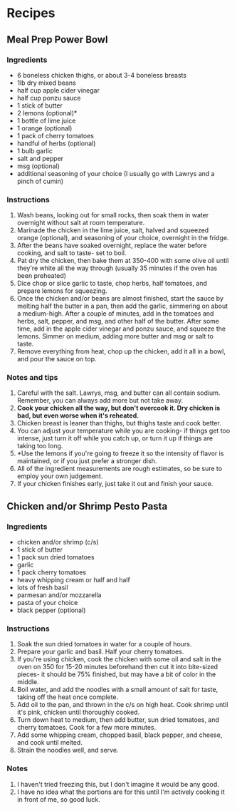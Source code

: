 # **Recipes**

## Meal Prep Power Bowl

### Ingredients
- 6 boneless chicken thighs, or about 3-4 boneless breasts
- 1lb dry mixed beans 
- half cup apple cider vinegar
- half cup ponzu sauce
- 1 stick of butter
- 2 lemons (optional)*
- 1 bottle of lime juice
- 1 orange (optional)
- 1 pack of cherry tomatoes
- handful of herbs (optional)
- 1 bulb garlic
- salt and pepper
- msg (optional)
- additional seasoning of your choice (I usually go with Lawrys and a pinch of cumin)

### Instructions
1. Wash beans, looking out for small rocks, then soak them in water overnight without salt at room temperature. 
2. Marinade the chicken in the lime juice, salt, halved and squeezed orange (optional), and seasoning of your choice,  overnight in the fridge.
3. After the beans have soaked overnight, replace the water before cooking, and salt to taste- set to boil.
4. Pat dry the chicken, then bake them at 350-400 with some olive oil until they're white all the way through (usually 35 minutes if the oven has been preheated)
5. Dice chop or slice garlic to taste, chop herbs, half tomatoes, and prepare lemons for squeezing.
6. Once the chicken and/or beans are almost finished, start the sauce by melting half the butter in a pan, then add the garlic, simmering on about a medium-high. After a couple of minutes, add in the tomatoes and herbs, salt, pepper, and msg, and other half of the butter. After some time, add in the apple cider vinegar and ponzu sauce, and squeeze the lemons. Simmer on medium, adding more butter and msg or salt to taste.
7. Remove everything from heat, chop up the chicken, add it all in a bowl, and pour the sauce on top.

### Notes and tips
1. Careful with the salt. Lawrys, msg, and butter can all contain sodium. Remember, you can always add more but not take away.
2. **Cook your chicken all the way, but don't overcook it. Dry chicken is bad, but even worse when it's reheated.**
3. Chicken breast is leaner than thighs, but thighs taste and cook better.
4. You can adjust your temperature while you are cooking- if things get too intense, just turn it off while you catch up, or turn it up if things are taking too long.
5. *Use the lemons if you're going to freeze it so the intensity of flavor is maintained, or if you just prefer a stronger dish.
6. All of the ingredient measurements are rough estimates, so be sure to employ your own judgement.
7. If your chicken finishes early, just take it out and finish your sauce.

## Chicken and/or Shrimp Pesto Pasta

### Ingredients
- chicken and/or shrimp (c/s)
- 1 stick of butter
- 1 pack sun dried tomatoes
- garlic
- 1 pack cherry tomatoes
- heavy whipping cream or half and half
- lots of fresh basil
- parmesan and/or mozzarella
- pasta of your choice
- black pepper (optional)

### Instructions
1. Soak the sun dried tomatoes in water for a couple of hours.
2. Prepare your garlic and basil. Half your cherry tomatoes.
3. If you're using chicken, cook the chicken with some oil and salt in the oven on 350 for 15-20 minutes beforehand then cut it into bite-sized pieces- it should be 75% finished, but may have a bit of color in the middle.
4. Boil water, and add the noodles with a small amount of salt for taste, taking off the heat once complete.
4. Add oil to the pan, and thrown in the c/s on high heat. Cook shrimp until it's pink, chicken until thoroughly cooked.
5. Turn down heat to medium, then add butter, sun dried tomatoes, and cherry tomatoes. Cook for a few more minutes.
6. Add some whipping cream, chopped basil, black pepper, and cheese, and cook until melted.
7. Strain the noodles well, and serve.

### Notes
1. I haven't tried freezing this, but I don't imagine it would be any good.
2. I have no idea what the portions are for this until I'm actively cooking it in front of me, so good luck.
